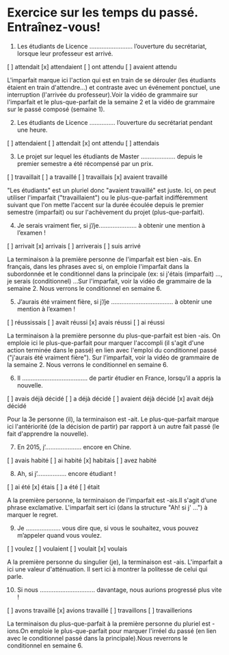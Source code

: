 # Exercice sur les temps du passé. Entraînez-vous!

1. Les étudiants de Licence .........................  l’ouverture du secrétariat, lorsque leur professeur est arrivé.

[ ] attendait
[x] attendaient
[ ] ont attendu
[ ] avaient attendu

L'imparfait marque ici l'action qui est en train de se dérouler  (les étudiants étaient en train d'attendre...) et contraste avec un événement ponctuel, une interruption (l'arrivée du professeur).Voir la vidéo de grammaire sur l'imparfait et le plus-que-parfait de la semaine 2 et la vidéo de grammaire sur le passé composé (semaine 1).


2. Les étudiants de Licence  ............... l’ouverture du secrétariat pendant une heure.

[ ] attendaient
[ ] attendait
[x] ont attendu
[ ] attendais



3. Le projet sur lequel les étudiants de Master .................... depuis le premier semestre a été récompensé par un prix.

[ ] travaillait
[ ] a travaillé
[ ] travaillais
[x] avaient travaillé


"Les étudiants" est un pluriel donc  "avaient travaillé" est juste. 
Ici, on peut utiliser l'imparfait ("travaillaient") ou le plus-que-parfait indifféremment suivant que l'on mette l'accent sur la durée écoulée depuis le premier semestre (imparfait) ou sur l'achèvement du projet (plus-que-parfait).



4. Je serais vraiment fier, si j’/je...................... à obtenir une mention à l’examen !



[ ] arrivait
[x] arrivais
[ ] arriverais
[ ] suis arrivé

La terminaison à la première personne de l'imparfait est bien -ais. En français, dans les phrases avec si, on emploie l'imparfait dans la subordonnée et le conditionnel dans la principale (ex: si j'étais (imparfait) ..., je serais (conditionnel) ...Sur l'imparfait, voir la vidéo de grammaire de la semaine 2. Nous verrons le conditionnel en semaine 6.




5. J’aurais été vraiment fière, si j’/je .................................... à obtenir une mention à l’examen !


[ ] réussissais
[ ] avait réussi
[x] avais réussi
[ ] ai réussi

La terminaison à la première personne du plus-que-parfait est bien -ais. On emploie ici le plus-que-parfait pour marquer l'accompli (il s'agit d'une action terminée dans le passé) en lien avec l'emploi du conditionnel passé ("j'aurais été vraiment fière").
Sur l'imparfait, voir la vidéo de grammaire de la semaine 2. Nous verrons le conditionnel en semaine 6.


6. Il ...................................... de partir étudier en France, lorsqu’il a appris la nouvelle.

[ ] avais déjà décidé
[ ] a déjà décidé
[ ] avaient déjà décidé
[x] avait déjà décidé

Pour la 3e personne (il), la terminaison est -ait. Le plus-que-parfait marque ici l'antériorité  (de la décision de partir) par rapport à un autre fait passé (le fait d'apprendre la nouvelle).


7. En 2015, j’..................... encore en Chine. 

[ ] avais habité
[ ] ai habité
[x] habitais
[ ] avez habité



8. Ah, si j’................. encore étudiant !

[ ] ai été
[x] étais
[ ] a été
[ ] était


A la première personne, la terminaison de l'imparfait est -ais.Il s'agit d'une phrase exclamative. L'imparfait sert ici (dans la structure "Ah! si j' ...") à marquer le regret.


9. Je .................... vous dire que, si vous le souhaitez, vous pouvez m’appeler quand vous voulez. 


[ ] voulez
[ ] voulaient
[ ] voulait
[x] voulais

A la première personne du singulier (je), la terminaison est -ais. 
L'imparfait a ici une valeur d'atténuation. Il sert ici à montrer la politesse de celui qui parle.


10. Si nous ................................ davantage, nous aurions progressé plus vite !

[ ] avons travaillé
[x] avions travaillé
[ ] travaillons
[ ] travaillerions

La terminaison du plus-que-parfait à la première personne du pluriel est -ions.On emploie le plus-que-parfait pour marquer l'irréel du passé (en lien avec le conditionnel passé dans la principale).Nous reverrons le conditionnel en semaine 6.

